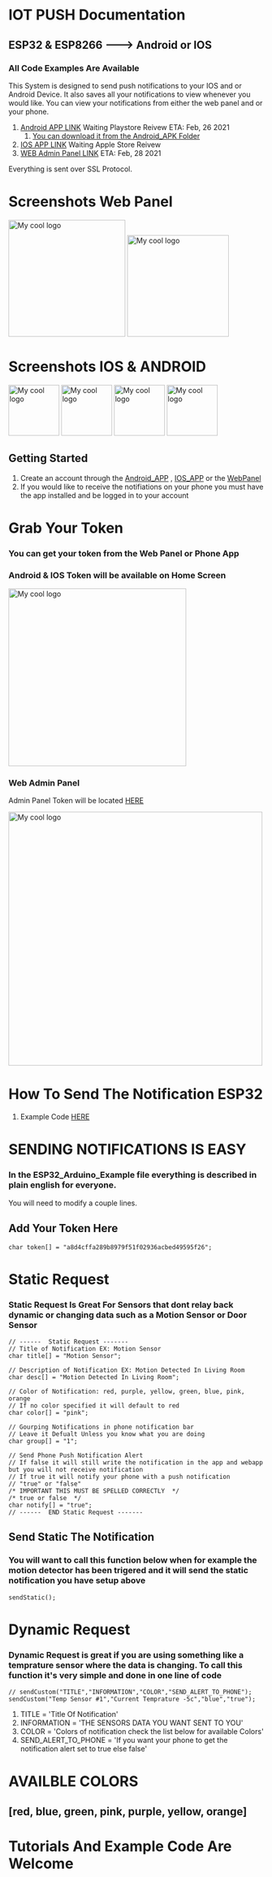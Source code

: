 # IOT PUSH Documentation
## ESP32 & ESP8266 ---> Android or IOS
### All Code Examples Are Available
This System is designed to send push notifications to your IOS and or Android Device. It also saves all your notifications to view whenever you would like. You can view your notifications from either the web panel and or your phone.
1. [Android APP LINK](https://github.com/DroneMesh/IOTPUSH) Waiting Playstore Reivew  ETA: Feb, 26 2021
   1. [You can download it from the Android_APK Folder](https://github.com/DroneMesh/IOTPUSH/tree/master/Android_APK)
2. [IOS APP LINK](https://github.com/DroneMesh/IOTPUSH) Waiting Apple Store Reivew
3. [WEB Admin Panel LINK](https://iotpush.app) ETA: Feb, 28 2021

Everything is sent over SSL Protocol.
# Screenshots Web Panel
<p float="left">
<img src="./images/admin_new.PNG" alt="My cool logo" width="230"/>
<img src="./images/login.PNG" alt="My cool logo" width="200"/>
</p>

# Screenshots IOS & ANDROID
<p float="left">
<img src="./images/11.jpg" alt="My cool logo" width="100"/>
<img src="./images/22.jpg" alt="My cool logo" width="100"/>
<img src="./images/33.jpg" alt="My cool logo" width="100"/>
<img src="./images/44.jpg" alt="My cool logo" width="100"/>
</p>



## Getting Started

1. Create an account through the [Android_APP](https://github.com/DroneMesh/IOTPUSH) , [IOS_APP](https://github.com/DroneMesh/IOTPUSH) or the [WebPanel](https://iotpush.app)
2. If you would like to receive the notifiations on your phone you must have the app installed and be logged in to your account

# Grab Your Token
### You can get your token from the Web Panel or Phone App

### Android & IOS Token will be available on Home Screen

<img src="./images/setup11.jpg" alt="My cool logo" width="350"/>

### Web Admin Panel
Admin Panel Token will be located [HERE](https://iotpush.app/get-token)

<img src="./images/setup2.png" alt="My cool logo" width="500"/>


# How To Send The Notification ESP32 
1. Example Code [HERE](https://github.com/DroneMesh/IOTPUSH/tree/master/Examples)


# SENDING NOTIFICATIONS IS EASY

### In the ESP32_Arduino_Example file everything is described in plain english for everyone.
You will need to modify a couple lines.


## Add Your Token Here
```
char token[] = "a8d4cffa289b8979f51f02936acbed49595f26";

```

# Static Request
### Static Request Is Great For Sensors that dont relay back dynamic or changing data such as a Motion Sensor or Door Sensor
```
// ------  Static Request -------
// Title of Notification EX: Motion Sensor
char title[] = "Motion Sensor";

// Description of Notification EX: Motion Detected In Living Room
char desc[] = "Motion Detected In Living Room";

// Color of Notification: red, purple, yellow, green, blue, pink, orange
// If no color specified it will default to red
char color[] = "pink";

// Gourping Notifications in phone notification bar
// Leave it Defualt Unless you know what you are doing
char group[] = "1";

// Send Phone Push Notification Alert 
// If false it will still write the notification in the app and webapp but you will not receive notification
// If true it will notify your phone with a push notification
// "true" or "false"
/* IMPORTANT THIS MUST BE SPELLED CORRECTLY  */
/* true or false  */
char notify[] = "true";
// ------  END Static Request -------
```
## Send Static The Notification
### You will want to call this function below when for example the motion detector has been trigered and it will send the static notification you have setup above

```
sendStatic();
```

# Dynamic Request
### Dynamic Request is great if you are using something like a temprature sensor where the data is changing. To call this function it's very simple and done in one line of code
```
// sendCustom("TITLE","INFORMATION","COLOR","SEND_ALERT_TO_PHONE");
sendCustom("Temp Sensor #1","Current Temprature -5c","blue","true");
```
1. TITLE = 'Title Of Notification'
2. INFORMATION = 'THE SENSORS DATA YOU WANT SENT TO YOU'
3. COLOR = 'Colors of notification check the list below for available Colors'
4. SEND_ALERT_TO_PHONE = 'If you want your phone to get the notification alert set to true else false'




# AVAILBLE COLORS
## [red, blue, green, pink, purple, yellow, orange]


# Tutorials And Example Code Are Welcome
